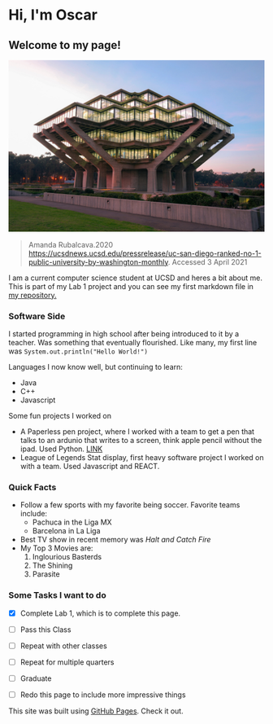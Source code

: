 # Hi, I'm Oscar
## Welcome to my page!

![UCSD PICTURE](Resized_Geisel_Library_08.31.jpg)
> Amanda Rubalcava.2020 https://ucsdnews.ucsd.edu/pressrelease/uc-san-diego-ranked-no-1-public-university-by-washington-monthly. Accessed 3 April 2021


I am a current computer science student at UCSD and heres a bit about me. This is part of my Lab 1 project and you can see my first markdown file in [my repository.](README.md) 

### Software Side
I started programming in high school after being introduced to it by a teacher. Was something that eventually flourished. Like many, my first line was 
`System.out.println("Hello World!")`

Languages I now know well, but continuing to learn:
- Java
- C++
- Javascript
  
Some fun projects I worked on 
  - A Paperless pen project, where I worked with a team to get a pen that talks to an ardunio that writes to a screen, think apple pencil without the ipad. Used Python. [LINK](https://github.com/BrentDelano/paperlesspen)
  - League of Legends Stat display, first heavy software project I worked on with a team. Used Javascript and REACT. 

### Quick Facts
- Follow a few sports with my favorite being soccer. Favorite teams include:
  - Pachuca in the Liga MX
  - Barcelona in La Liga
- Best TV show in recent memory was *Halt and Catch Fire*
- My Top 3 Movies are:
  1. Inglourious Basterds
  2. The Shining
  3. Parasite 

### Some Tasks I want to do
- [x] Complete Lab 1, which is to complete this page.
- [ ] Pass this Class
- [ ] Repeat with other classes 
- [ ] Repeat for multiple quarters
- [ ] Graduate
- [ ] Redo this page to include more impressive things


This site was built using [GitHub Pages](https://pages.github.com/). Check it out.